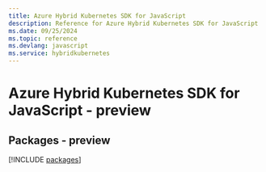 ```yaml
---
title: Azure Hybrid Kubernetes SDK for JavaScript
description: Reference for Azure Hybrid Kubernetes SDK for JavaScript
ms.date: 09/25/2024
ms.topic: reference
ms.devlang: javascript
ms.service: hybridkubernetes
---
```

# Azure Hybrid Kubernetes SDK for JavaScript - preview
## Packages - preview
[!INCLUDE [packages](hybrid-kubernetes-index.md)]